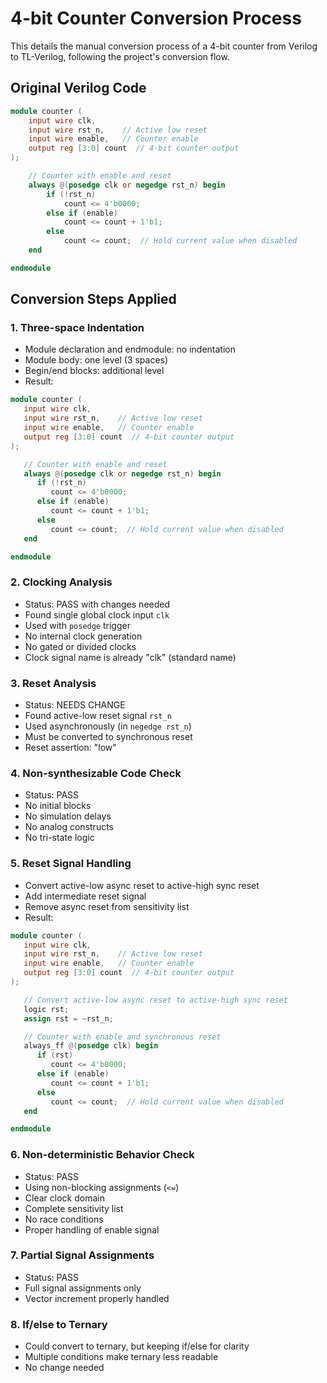 # 4-bit Counter Conversion Process

This details the manual conversion process of a 4-bit counter from Verilog to TL-Verilog, following the project's conversion flow.

## Original Verilog Code
```verilog
module counter (
    input wire clk,
    input wire rst_n,    // Active low reset
    input wire enable,   // Counter enable
    output reg [3:0] count  // 4-bit counter output
);

    // Counter with enable and reset
    always @(posedge clk or negedge rst_n) begin
        if (!rst_n)
            count <= 4'b0000;
        else if (enable)
            count <= count + 1'b1;
        else
            count <= count;  // Hold current value when disabled
    end

endmodule
```

## Conversion Steps Applied

### 1. Three-space Indentation
- Module declaration and endmodule: no indentation
- Module body: one level (3 spaces)
- Begin/end blocks: additional level
- Result:
```verilog
module counter (
   input wire clk,
   input wire rst_n,    // Active low reset
   input wire enable,   // Counter enable
   output reg [3:0] count  // 4-bit counter output
);

   // Counter with enable and reset
   always @(posedge clk or negedge rst_n) begin
      if (!rst_n)
         count <= 4'b0000;
      else if (enable)
         count <= count + 1'b1;
      else
         count <= count;  // Hold current value when disabled
   end

endmodule
```

### 2. Clocking Analysis
- Status: PASS with changes needed
- Found single global clock input `clk`
- Used with `posedge` trigger
- No internal clock generation
- No gated or divided clocks
- Clock signal name is already "clk" (standard name)

### 3. Reset Analysis
- Status: NEEDS CHANGE
- Found active-low reset signal `rst_n`
- Used asynchronously (in `negedge rst_n`)
- Must be converted to synchronous reset
- Reset assertion: "low"

### 4. Non-synthesizable Code Check
- Status: PASS
- No initial blocks
- No simulation delays
- No analog constructs
- No tri-state logic

### 5. Reset Signal Handling
- Convert active-low async reset to active-high sync reset
- Add intermediate reset signal
- Remove async reset from sensitivity list
- Result:
```verilog
module counter (
   input wire clk,
   input wire rst_n,    // Active low reset
   input wire enable,   // Counter enable
   output reg [3:0] count  // 4-bit counter output
);

   // Convert active-low async reset to active-high sync reset
   logic rst;
   assign rst = ~rst_n;

   // Counter with enable and synchronous reset
   always_ff @(posedge clk) begin
      if (rst)
         count <= 4'b0000;
      else if (enable)
         count <= count + 1'b1;
      else
         count <= count;  // Hold current value when disabled
   end

endmodule
```

### 6. Non-deterministic Behavior Check
- Status: PASS
- Using non-blocking assignments (`<=`)
- Clear clock domain
- Complete sensitivity list
- No race conditions
- Proper handling of enable signal

### 7. Partial Signal Assignments
- Status: PASS
- Full signal assignments only
- Vector increment properly handled

### 8. If/else to Ternary
- Could convert to ternary, but keeping if/else for clarity
- Multiple conditions make ternary less readable
- No change needed

